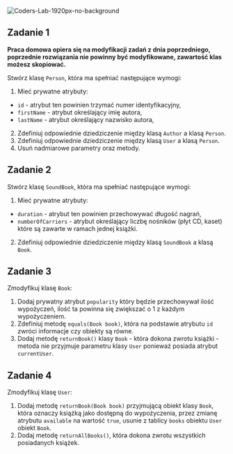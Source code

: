 ![Coders-Lab-1920px-no-background](https://user-images.githubusercontent.com/152855/73064373-5ed69780-3ea1-11ea-8a71-3d370a5e7dd8.png)


## Zadanie 1

**Praca domowa opiera się na modyfikacji zadań z dnia poprzedniego, poprzednie rozwiązania nie powinny być modyfikowane, zawartość klas możesz skopiować.**
 
 
Stwórz klasę `Person`, która ma spełniać następujące wymogi:
1. Mieć prywatne atrybuty:
 * `id` - atrybut ten powinien trzymać numer identyfikacyjny,
 * `firstName` - atrybut określający imię autora,
 * `lastName` - atrybut określający nazwisko autora,

2. Zdefiniuj odpowiednie dziedziczenie między klasą `Author` a klasą `Person`.
3. Zdefiniuj odpowiednie dziedziczenie między klasą `User` a klasą `Person`.
4. Usuń nadmiarowe parametry oraz metody.


## Zadanie 2

Stwórz klasę `SoundBook`, która ma spełniać następujące wymogi:
1. Mieć prywatne atrybuty:
 * `duration` - atrybut ten powinien przechowywać długość nagrań,
 * `numberOfCarriers` - atrybut określający liczbę nośników (płyt CD, kaset) które są zawarte w ramach jednej książki.

2. Zdefiniuj odpowiednie dziedziczenie między klasą `SoundBook` a klasą `Book`.

## Zadanie 3

Zmodyfikuj klasę `Book`:

1. Dodaj prywatny atrybut `popularity` który będzie przechowywał ilość wypożyczeń, ilość ta powinna się zwiększać o 1 z każdym wypożyczeniem.
2. Zdefiniuj metodę `equals(Book book)`, która na podstawie atrybutu `id` zwróci informacje czy obiekty są równe.
3. Dodaj metodę `returnBook()` klasy `Book` - która dokona zwrotu książki - metoda nie przyjmuje parametru klasy `User`
 ponieważ posiada atrybut `currentUser`.


## Zadanie 4

Zmodyfikuj klasę `User`:

1. Dodaj metodę `returnBook(Book book)` przyjmującą obiekt klasy `Book`, która oznaczy książką jako dostępną do wypożyczenia,
 przez zmianę atrybutu `available` na wartość `true`, usunie z tablicy `books` obiektu `User` obiekt `Book`.
2. Dodaj metodę `returnAllBooks()`, która dokona zwrotu wszystkich posiadanych książek.


